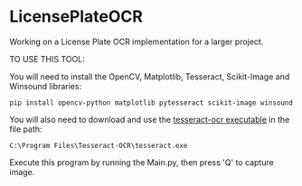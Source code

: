 # LicensePlateOCR
Working on a License Plate OCR implementation for a larger project. 

TO USE THIS TOOL:
 
 You will need to install the OpenCV, Matplotlib, Tesseract, Scikit-Image and Winsound libraries:
 ```
 pip install opencv-python matplotlib pytesseract scikit-image winsound

 ```

You will also need to download and use the [tesseract-ocr executable](https://tesseract-ocr.github.io/tessdoc/Downloads.html) in the file path: 
```
C:\Program Files\Tesseract-OCR\tesseract.exe
```
Execute this program by running the Main.py, then press 'Q' to capture image.
